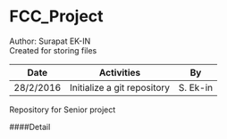 # FCC_Project
Author: Surapat EK-IN<br />
Created for storing files<br />

| Date                  | Activities                              | By    |
| --------------------  |:---------------------------------------:| -----|
| 28/2/2016             | Initialize a git repository             | S. Ek-in      |




Repository for Senior project

<For detail>


####Detail
